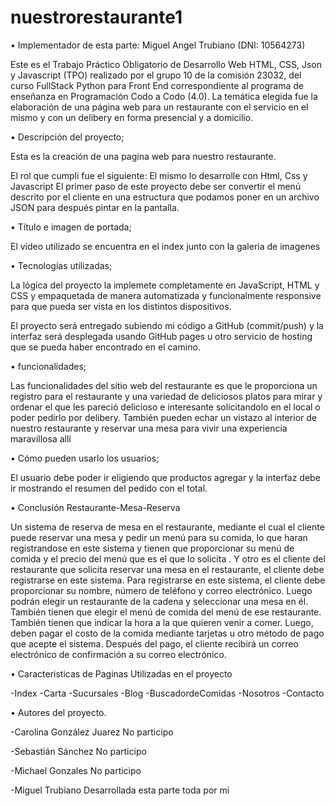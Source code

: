 # nuestrorestaurante1

•	Implementador de esta parte:  Miguel Angel Trubiano (DNI: 10564273)

Este es el Trabajo Práctico Obligatorio de Desarrollo Web HTML, CSS, Json y Javascript (TPO) realizado por el grupo 10 de la comisión 23032, del curso FullStack Python para 
Front End correspondiente al programa de enseñanza en Programación Codo a Codo (4.0). La temática elegida fue la elaboración de una página web para un restaurante con el servicio en el mismo y con un delibery en forma presencial y a domicilio.

•	Descripción del proyecto;

Esta es la creación de una pagina web para nuestro restaurante.

El rol que cumpli fue el siguiente:
El mismo lo desarrolle con Html, Css y Javascript
El primer paso de este proyecto debe ser convertir el menú descrito por el cliente en una estructura que podamos poner en un archivo JSON para después pintar en la pantalla.

•	Título e imagen de portada;

El video utilizado se encuentra en el index junto con la galeria de imagenes

•	Tecnologías utilizadas;

La lógica del proyecto la implemete completamente en JavaScript, HTML y CSS y empaquetada de manera automatizada y funcionalmente responsive para que pueda ser vista en los distintos dispositivos. 

El proyecto será entregado subiendo mi código a GitHub (commit/push) y la interfaz será desplegada usando GitHub pages u otro servicio de hosting que se pueda haber encontrado en el camino.

•	funcionalidades;

Las funcionalidades del sitio web del restaurante es que le proporciona un registro para el restaurante y una variedad de deliciosos platos para mirar y ordenar el que les pareció delicioso e interesante solicitandolo en el local o poder pedirlo por delibery. También pueden echar un vistazo al interior de nuestro restaurante y reservar una mesa para vivir una experiencia maravillosa allí

•	Cómo pueden usarlo los usuarios;

El usuario debe poder ir eligiendo que productos agregar y la interfaz debe ir mostrando el resumen del pedido con el total.

•	Conclusión
Restaurante-Mesa-Reserva

Un sistema de reserva de mesa en el restaurante, mediante el cual el cliente puede reservar una mesa y pedir un menú para su comida, lo que haran registrandose en este sistema y tienen que proporcionar su menú de comida y el precio del menú que es el que lo solicita . Y otro es el cliente del restaurante que solicita reservar una mesa en el restaurante, el cliente debe registrarse en este sistema. Para registrarse en este sistema, el cliente debe proporcionar su nombre, número de teléfono y correo electrónico. Luego podrán elegir un restaurante de la cadena y seleccionar una mesa en él. También tienen que elegir el menú de comida del menú de ese restaurante. También tienen que indicar la hora a la que quieren venir a comer. Luego, deben pagar el costo de la comida mediante tarjetas u otro método de pago que acepte el sistema. Después del pago, el cliente recibirá un correo electrónico de confirmación a su correo electrónico.

•	Caracteristicas de Paginas Utilizadas en el proyecto

   -Index
   -Carta
   -Sucursales
   -Blog
   -BuscadordeComidas
   -Nosotros
   -Contacto
   
•	Autores del proyecto.

-Carolina González Juarez No participo

-Sebastián Sánchez    No  participo

-Michael Gonzales   No participo

-Miguel Trubiano    Desarrollada esta parte toda por mi
